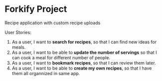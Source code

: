 # Forkify Project
Recipe application with custom recipe uploads

User Stories:
  1) As a user, I want to **search for recipes**, so that I can find new ideas for meals. 
  2) As a user, I want to be able to **update the number of servings** so that I can cook a meal for different number of people.
  3) As a user, I want to **bookmark recipes**, so that I can review them later. 
  4) As a user, I want to be able to **create my own recipes**, so that I have them all organnized in same app.
